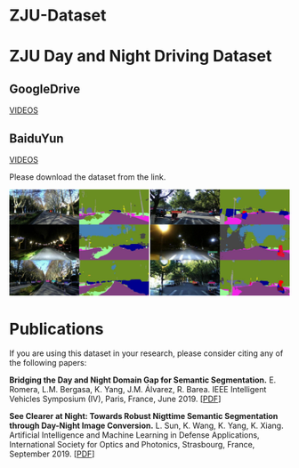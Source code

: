 # ZJU-Dataset

# ZJU Day and Night Driving Dataset

## GoogleDrive
[VIDEOS](https://drive.google.com/file/d/1ikbOybiczU2d8-WLYmdsDanPfKsLT8ai/view?usp=sharing)

## BaiduYun
[VIDEOS](https://pan.baidu.com/s/1zRNOxBlqs8RH6LPLbnEv6w)

Please download the dataset from the link.

![Example segmentation](zju_night.jpg?raw=true "Example segmentation")

# Publications
If you are using this dataset in your research, please consider citing any of the following papers:

**Bridging the Day and Night Domain Gap for Semantic Segmentation.**
E. Romera, L.M. Bergasa, K. Yang, J.M. Álvarez, R. Barea. 
IEEE Intelligent Vehicles Symposium (IV), Paris, France, June 2019. [[PDF](http://wangkaiwei.org/file/publications/iv2019_eduardo.pdf)]

**See Clearer at Night: Towards Robust Nigttime Semantic Segmentation through Day-Night Image Conversion.**
L. Sun, K. Wang, K. Yang, K. Xiang. 
Artificial Intelligence and Machine Learning in Defense Applications, International Society for Optics and Photonics, Strasbourg, France, September 2019. [[PDF](http://wangkaiwei.org/file/publications/spie2019_lei.pdf)]
